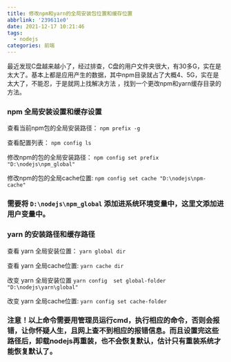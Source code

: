 ```yaml
---
title: 修改npm和yarn的全局安装包位置和缓存位置
abbrlink: '239611e0'
date: 2021-12-17 10:21:46
tags:
  - nodejs
categories: 前端
---
```


最近发现C盘越来越小了，经过排查，C盘的用户文件夹很大，有30多G，实在是太大了。基本上都是应用产生的数据，其中npm目录就占了大概4、5G，实在是太大了，不能忍，于是就网上找解决方法 ，找到一个更改npm和yarn缓存目录的方法。

<!-- more -->
### npm 全局安装设置和缓存设置
查看当前npm包的全局安装路径：
`npm prefix -g `

查看配置列表：
`npm config ls `

修改npm的包的全局安装路径： 
`npm config set prefix "D:\nodejs\npm_global"`

修改npm的包的全局cache位置:
`npm config set cache "D:\nodejs\npm-cache"`

### 需要将 `D:\nodejs\npm_global` 添加进系统环境变量中，这里文添加进用户变量中。

### yarn 的安装路径和缓存路径

查看 yarn 全局安装位置：
`yarn global dir`

查看 yarn 全局cache位置:
`yarn cache dir`

改变 yarn 全局安装位置
`yarn config  set global-folder "D:\nodejs\yarn\global"`

改变 yarn 全局cache位置:
`yarn config set cache-folder`

### 注意！以上命令需要用管理员运行cmd，执行相应的命令，否则会报错，让你怀疑人生，且网上查不到相应的报错信息。而且设置完这些路径后，卸载nodejs再重装，也不会恢复默认，估计只有重装系统才能恢复默认了。
